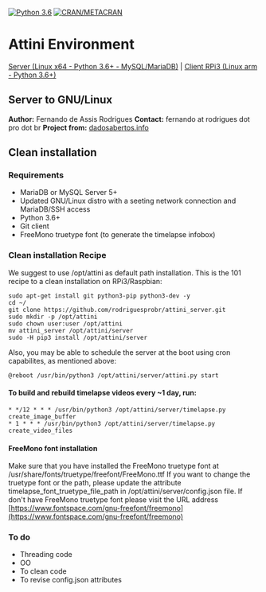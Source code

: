 [![Python 3.6](https://img.shields.io/badge/python-3.6-blue.svg)](https://www.python.org/downloads/release/python-360/) 
[![CRAN/METACRAN](https://img.shields.io/cran/l/devtools.svg)](http://www.gnu.org/licenses/gpl-3.0.html)

# Attini Environment

[Server (Linux x64 - Python 3.6+ - MySQL/MariaDB)](https://github.com/rodriguesprobr/attini_server "Attini Server x64") | [Client RPi3 (Linux arm - Python 3.6+)](https://github.com/rodriguesprobr/attini_client_rpi3 "Attini Client - RPi 3")

## Server to GNU/Linux

**Author:** Fernando de Assis Rodrigues 
**Contact:** fernando at rodrigues dot pro dot br
**Project from:** [dadosabertos.info](http://dadosabertos.info/projects/attini)

## Clean installation

### Requirements
+ MariaDB or MySQL Server 5+
+ Updated GNU/Linux distro with a seeting network connection and MariaDB/SSH access
+ Python 3.6+
+ Git client
+ FreeMono truetype font (to generate the timelapse infobox)

### Clean installation Recipe

We suggest to use /opt/attini as default path installation.
This is the 101 recipe to a clean installation on RPi3/Raspbian:
```
sudo apt-get install git python3-pip python3-dev -y
cd ~/
git clone https://github.com/rodriguesprobr/attini_server.git
sudo mkdir -p /opt/attini
sudo chown user:user /opt/attini 
mv attini_server /opt/attini/server
sudo -H pip3 install /opt/attini/server
```
Also, you may be able to schedule the server at the boot using cron capabilites, as mentioned above:
```
@reboot /usr/bin/python3 /opt/attini/server/attini.py start
```
#### To build and rebuild timelapse videos every ~1 day, run: 
```
* */12 * * * /usr/bin/python3 /opt/attini/server/timelapse.py create_image_buffer
* 1 * * * /usr/bin/python3 /opt/attini/server/timelapse.py create_video_files
```

#### FreeMono font installation
Make sure that you have installed the FreeMono truetype font at /usr/share/fonts/truetype/freefont/FreeMono.ttf
If you want to change the truetype font or the path, please update the attribute timelapse_font_truetype_file_path in /opt/attini/server/config.json file.
If don't have FreeMono truetype font please visit the URL address [https://www.fontspace.com/gnu-freefont/freemono](https://www.fontspace.com/gnu-freefont/freemono)

### To do
+ Threading code
+ OO
+ To clean code
+ To revise config.json attributes

